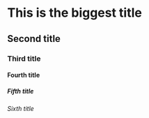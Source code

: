# This is the biggest title

## Second title

### Third title

#### Fourth title

##### Fifth title

###### Sixth title 
